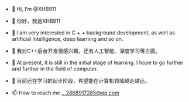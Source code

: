 - 👋 Hi, I’m @XHB911
- 👋 你好，我是XHB911

- 👀 I am very interested in C + + background development, as well as artificial intelligence, deep learning and so on.
- 👀 我对C++后台开发很感兴趣，还有人工智能、深度学习等方面。

- 🌱 At present, it is still in the initial stage of learning. I hope to go further and further in the field of computer.
- 🌱 目前还在学习的起步阶段，希望能在计算机领域越走越远。

- 📫 How to reach me ...2868917285@qq.com

<!---
XHB911/XHB911 is a ✨ special ✨ repository because its `README.md` (this file) appears on your GitHub profile.
You can click the Preview link to take a look at your changes.
--->
